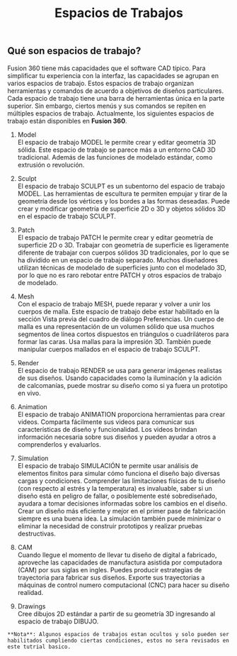 ﻿---
layout: post
title: Espacios de Trabajos
---
## Qué son espacios de trabajo?
Fusion 360 tiene más capacidades que el software CAD típico. Para simplificar tu experiencia con la interfaz, las capacidades se agrupan en varios espacios de trabajo. Estos espacios de trabajo organizan herramientas y comandos de acuerdo a objetivos de diseños particulares. Cada espacio de trabajo tiene una barra de herramientas única en la parte superior. Sin embargo, ciertos menús y sus comandos se repiten en múltiples espacios de trabajo. Actualmente, los siguientes espacios de trabajo están disponibles en **Fusion 360**.  
  
  1. Model  
  El espacio de trabajo MODEL le permite crear y editar geometría 3D sólida. Este espacio de trabajo se parece más a un entorno CAD 3D tradicional. Además de las funciones de modelado estándar, como extrusión o revolución.  
    
    
  2. Sculpt  
  El espacio de trabajo SCULPT es un subentorno del espacio de trabajo MODEL. Las herramientas de escultura te permiten empujar y tirar de la geometría desde los vértices y los bordes a las formas deseadas. Puede crear y modificar geometría de superficie 2D o 3D y objetos sólidos 3D en el espacio de trabajo SCULPT.  
    
    
  3. Patch  
  El espacio de trabajo PATCH le permite crear y editar geometría de superficie 2D o 3D. Trabajar con geometría de superficie es ligeramente diferente de trabajar con cuerpos sólidos 3D tradicionales, por lo que se ha dividido en un espacio de trabajo separado. Muchos diseñadores utilizan técnicas de modelado de superficies junto con el modelado 3D, por lo que no es raro rebotar entre PATCH y otros espacios de trabajo de modelado.  
    
    
  4. Mesh  
  Con el espacio de trabajo MESH, puede reparar y volver a unir los cuerpos de malla. Este espacio de trabajo debe estar habilitado en la sección Vista previa del cuadro de diálogo Preferencias. Un cuerpo de malla es una representación de un volumen sólido que usa muchos segmentos de línea cortos dispuestos en triángulos o cuadriláteros para formar las caras. Usa mallas para la impresión 3D. También puede manipular cuerpos mallados en el espacio de trabajo SCULPT.  
    
    
  5. Render  
  El espacio de trabajo RENDER se usa para generar imágenes realistas de sus diseños. Usando capacidades como la iluminación y la adición de calcomanías, puede mostrar su diseño como si ya fuera un prototipo en vivo.  
    
    
  6. Animation  
  El espacio de trabajo ANIMATION proporciona herramientas para crear videos. Comparta fácilmente sus videos para comunicar sus características de diseño y funcionalidad. Los videos brindan información necesaria sobre sus diseños y pueden ayudar a otros a comprenderlos y evaluarlos.  
    
    
  7. Simulation  
  El espacio de trabajo SIMULACIÓN te permite usar análisis de elementos finitos para simular cómo funciona el diseño bajo diversas cargas y condiciones. Comprender las limitaciones físicas de tu diseño (con respecto al estrés y la temperatura) es invaluable, saber si un diseño está en peligro de fallar, o posiblemente esté sobrediseñado, ayudara a tomar decisiones informadas sobre los cambios en el diseño. Crear un diseño más eficiente y mejor en el primer pase de fabricación siempre es una buena idea. La simulación también puede minimizar o eliminar la necesidad de construir prototipos y realizar pruebas destructivas.  
    
    
  8. CAM  
  Cuando llegue el momento de llevar tu diseño de digital a fabricado, aproveche las capacidades de manufactura asistida por computadora (CAM) por sus siglas en ingles. Puedes producir estrategias de trayectoria para fabricar sus diseños. Exporte sus trayectorias a máquinas de control numero computacional (CNC) para hacer su diseño realidad.  
    
    
  9. Drawings  
  Cree dibujos 2D estándar a partir de su geometría 3D ingresando al espacio de trabajo DIBUJO.  
  
    
    **Nota**: Algunos espacios de trabajos estan ocultos y solo pueden ser habilitados cumpliendo ciertas condiciones, estos no sera revisados en este tutrial basico.  
    